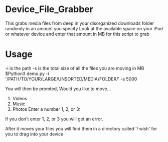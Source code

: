 # Device_File_Grabber
This grabs media files from deep in your disorganized downloads folder randomly in an amount you specify
Look at the available space on your iPad or whatever device and enter that amount in MB for this script to grab

# Usage
-i is the path
-s is the total size of all the files you are moving in MB
$Python3 demo.py -i '/PATH/TO/YOUR/LARGE/UNSORTED/MEDIA/FOLDER/' -s 5000

You will then be promted,
Would you like to move... 
1. Videos 
2. Music 
3. Photos
Enter a number 1, 2, or 3:

If you don't enter 1, 2, or 3 you will get an error.

After it moves your files you will find them in a directory called '! wish' for you to drag into your device
